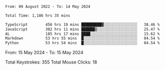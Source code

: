 
<!--START_SECTION:waka-->

```txt
From: 09 August 2022 - To: 14 May 2024

Total Time: 1,186 hrs 35 mins

TypeScript        456 hrs 19 mins █████████▓░░░░░░░░░░░░░░░   38.46 %
JavaScript        302 hrs 11 mins ██████▒░░░░░░░░░░░░░░░░░░   25.47 %
AL                185 hrs 17 mins ████░░░░░░░░░░░░░░░░░░░░░   15.62 %
Markdown          53 hrs 55 mins  █░░░░░░░░░░░░░░░░░░░░░░░░   04.54 %
Python            53 hrs 54 mins  █░░░░░░░░░░░░░░░░░░░░░░░░   04.54 %
```

<!--END_SECTION:waka-->











<!--START_SECTION:activity-->
<!--START_SECTION:activity-->

From: 15 May 2024 - To: 15 May 2024

Total Keystrokes: 355
Total Mouse Clicks: 18

<!--END_SECTION:activity-->
<!--END_SECTION:activity-->
